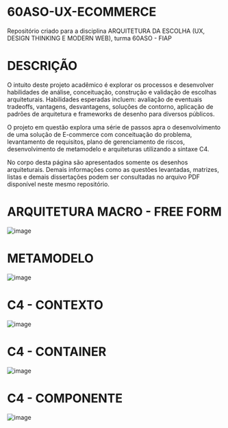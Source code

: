 # 60ASO-UX-ECOMMERCE
Repositório criado para a disciplina ARQUITETURA DA ESCOLHA (UX, DESIGN THINKING E MODERN WEB), turma 60ASO - FIAP

# DESCRIÇÃO 

O intuito deste projeto acadêmico é explorar os processos e desenvolver habilidades de análise, conceituação, construção e validação de escolhas arquiteturais. Habilidades esperadas incluem: avaliação de eventuais tradeoffs, vantagens, desvantagens, soluções de contorno, aplicação de padrões de arquitetura e frameworks de desenho para diversos públicos.

O projeto em questão explora uma série de passos apra  o desenvolvimento de uma solução de E-commerce com conceituação do problema, levantamento de requisitos, plano de gerenciamento de riscos, desenvolvimento de metamodelo e arquiteturas utilizando a sintaxe C4. 

No corpo desta página são apresentados somente os desenhos arquiteturais. Demais informações como as questões levantadas, matrizes, listas e demais dissertações podem ser consultadas no arquivo PDF disponível neste mesmo repositório.


# ARQUITETURA MACRO - FREE FORM
![image](https://github.com/valterhashimoto/60ASO-UX-ECOMMERCE/assets/50432933/8d65479b-5d49-4cc4-8ddd-e33b966c1072)

# METAMODELO

![image](https://github.com/valterhashimoto/60ASO-UX-ECOMMERCE/assets/50432933/72a7ea42-4026-42bb-8cdd-b9e4a98c2f87)

# C4 - CONTEXTO

![image](https://github.com/valterhashimoto/60ASO-UX-ECOMMERCE/assets/50432933/d616717d-47ce-4be9-bede-bd895c9b5aae)


# C4 - CONTAINER

![image](https://github.com/valterhashimoto/60ASO-UX-ECOMMERCE/assets/50432933/3c0399a6-2e3a-4a76-adcd-1e54290db17d)


# C4 - COMPONENTE

![image](https://github.com/valterhashimoto/60ASO-UX-ECOMMERCE/assets/50432933/99d19139-7144-4973-8137-293a8f646b80)

